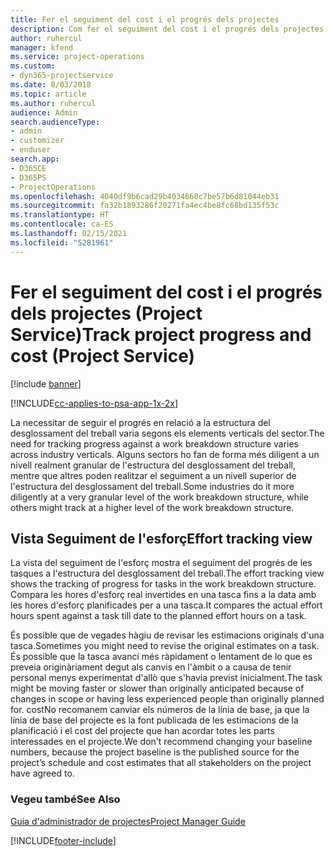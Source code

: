 ```yaml
---
title: Fer el seguiment del cost i el progrés dels projectes
description: Com fer el seguiment del cost i el progrés dels projectes al Project Service
author: ruhercul
manager: kfend
ms.service: project-operations
ms.custom:
- dyn365-projectservice
ms.date: 8/03/2018
ms.topic: article
ms.author: ruhercul
audience: Admin
search.audienceType:
- admin
- customizer
- enduser
search.app:
- D365CE
- D365PS
- ProjectOperations
ms.openlocfilehash: 4040df9b6cad29b4034660c7be57b6d81044eb31
ms.sourcegitcommit: fa32b1893286f20271fa4ec4be8fc68bd135f53c
ms.translationtype: HT
ms.contentlocale: ca-ES
ms.lasthandoff: 02/15/2021
ms.locfileid: "5281961"
---
```

# <a name="track-project-progress-and-cost-project-service"></a><span data-ttu-id="238a5-103">Fer el seguiment del cost i el progrés dels projectes (Project Service)</span><span class="sxs-lookup"><span data-stu-id="238a5-103">Track project progress and cost (Project Service)</span></span>

[!include [banner](../includes/psa-now-project-operations.md)]

[!INCLUDE[cc-applies-to-psa-app-1x-2x](../includes/cc-applies-to-psa-app-1x-2x.md)]

<span data-ttu-id="238a5-104">La necessitar de seguir el progrés en relació a la estructura del desglossament del treball varia segons els elements verticals del sector.</span><span class="sxs-lookup"><span data-stu-id="238a5-104">The need for tracking progress against a work breakdown structure varies across industry verticals.</span></span> <span data-ttu-id="238a5-105">Alguns sectors ho fan de forma més diligent a un nivell realment granular de l'estructura del desglossament del treball, mentre que altres poden realitzar el seguiment a un nivell superior de l'estructura del desglossament del treball.</span><span class="sxs-lookup"><span data-stu-id="238a5-105">Some industries do it more diligently at a very granular level of the work breakdown structure, while others might track at a higher level of the work breakdown structure.</span></span>  
  
## <a name="effort-tracking-view"></a><span data-ttu-id="238a5-106">Vista Seguiment de l'esforç</span><span class="sxs-lookup"><span data-stu-id="238a5-106">Effort tracking view</span></span>  
<span data-ttu-id="238a5-107">La vista del seguiment de l'esforç mostra el seguiment del progrés de les tasques a l'estructura del desglossament del treball.</span><span class="sxs-lookup"><span data-stu-id="238a5-107">The effort tracking view shows the tracking of progress for tasks in the work breakdown structure.</span></span> <span data-ttu-id="238a5-108">Compara les hores d'esforç real invertides en una tasca fins a la data amb les hores d'esforç planificades per a una tasca.</span><span class="sxs-lookup"><span data-stu-id="238a5-108">It compares the actual effort hours spent against a task till date to the planned effort hours on a task.</span></span>  
  
<span data-ttu-id="238a5-109">És possible que de vegades hàgiu de revisar les estimacions originals d'una tasca.</span><span class="sxs-lookup"><span data-stu-id="238a5-109">Sometimes you might need to revise the original estimates on a task.</span></span> <span data-ttu-id="238a5-110">És possible que la tasca avanci més ràpidament o lentament de lo que es preveia originàriament degut als canvis en l'àmbit o a causa de tenir personal menys experimentat d'allò que s'havia previst inicialment.</span><span class="sxs-lookup"><span data-stu-id="238a5-110">The task might be moving faster or slower than originally anticipated because of changes in scope or having less experienced people than originally planned for.</span></span> <span data-ttu-id="238a5-111">costNo recomanem canviar els números de la línia de base, ja que la línia de base del projecte es la font publicada de les estimacions de la planificació i el cost del projecte que han acordar totes les parts interessades en el projecte.</span><span class="sxs-lookup"><span data-stu-id="238a5-111">We don't recommend changing your baseline numbers, because the project baseline is the published source for the project’s schedule and cost estimates that all stakeholders on the project have agreed to.</span></span>  
  
### <a name="see-also"></a><span data-ttu-id="238a5-112">Vegeu també</span><span class="sxs-lookup"><span data-stu-id="238a5-112">See Also</span></span>  
 [<span data-ttu-id="238a5-113">Guia d'administrador de projectes</span><span class="sxs-lookup"><span data-stu-id="238a5-113">Project Manager Guide</span></span>](../psa/project-manager-guide.md)


[!INCLUDE[footer-include](../includes/footer-banner.md)]